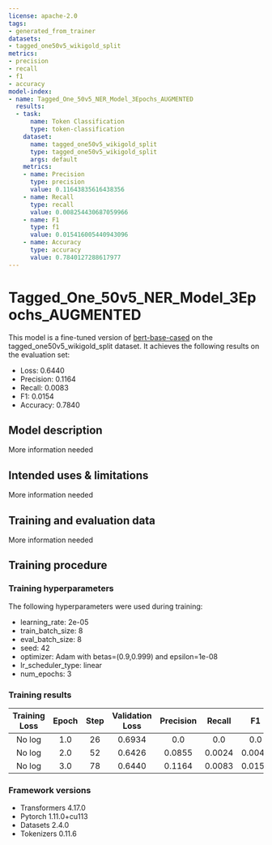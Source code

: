 ```yaml
---
license: apache-2.0
tags:
- generated_from_trainer
datasets:
- tagged_one50v5_wikigold_split
metrics:
- precision
- recall
- f1
- accuracy
model-index:
- name: Tagged_One_50v5_NER_Model_3Epochs_AUGMENTED
  results:
  - task:
      name: Token Classification
      type: token-classification
    dataset:
      name: tagged_one50v5_wikigold_split
      type: tagged_one50v5_wikigold_split
      args: default
    metrics:
    - name: Precision
      type: precision
      value: 0.11643835616438356
    - name: Recall
      type: recall
      value: 0.008254430687059966
    - name: F1
      type: f1
      value: 0.015416005440943096
    - name: Accuracy
      type: accuracy
      value: 0.7840127288617977
---
```


<!-- This model card has been generated automatically according to the information the Trainer had access to. You
should probably proofread and complete it, then remove this comment. -->

# Tagged_One_50v5_NER_Model_3Epochs_AUGMENTED

This model is a fine-tuned version of [bert-base-cased](https://huggingface.co/bert-base-cased) on the tagged_one50v5_wikigold_split dataset.
It achieves the following results on the evaluation set:
- Loss: 0.6440
- Precision: 0.1164
- Recall: 0.0083
- F1: 0.0154
- Accuracy: 0.7840

## Model description

More information needed

## Intended uses & limitations

More information needed

## Training and evaluation data

More information needed

## Training procedure

### Training hyperparameters

The following hyperparameters were used during training:
- learning_rate: 2e-05
- train_batch_size: 8
- eval_batch_size: 8
- seed: 42
- optimizer: Adam with betas=(0.9,0.999) and epsilon=1e-08
- lr_scheduler_type: linear
- num_epochs: 3

### Training results

| Training Loss | Epoch | Step | Validation Loss | Precision | Recall | F1     | Accuracy |
|:-------------:|:-----:|:----:|:---------------:|:---------:|:------:|:------:|:--------:|
| No log        | 1.0   | 26   | 0.6934          | 0.0       | 0.0    | 0.0    | 0.7768   |
| No log        | 2.0   | 52   | 0.6426          | 0.0855    | 0.0024 | 0.0047 | 0.7799   |
| No log        | 3.0   | 78   | 0.6440          | 0.1164    | 0.0083 | 0.0154 | 0.7840   |


### Framework versions

- Transformers 4.17.0
- Pytorch 1.11.0+cu113
- Datasets 2.4.0
- Tokenizers 0.11.6
